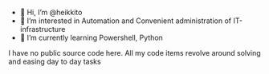 - 👋 Hi, I’m @heikkito
- 👀 I’m interested in Automation and Convenient administration of IT-infrastructure
- 🌱 I’m currently learning Powershell, Python

I have no public source code here. All my code items revolve around solving and easing day to day tasks


<!---
heikkito/heikkito is a ✨ special ✨ repository because its `README.md` (this file) appears on your GitHub profile.
You can click the Preview link to take a look at your changes.
--->
